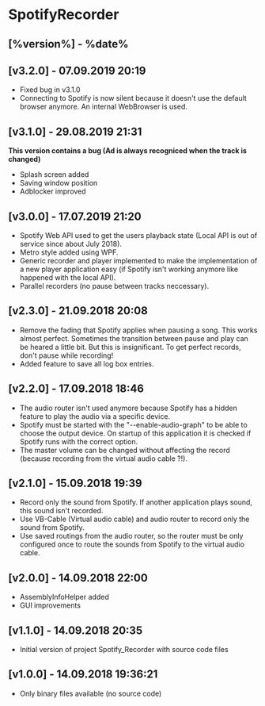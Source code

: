 # SpotifyRecorder

## [%version%] - %date%


## [v3.2.0] - 07.09.2019 20:19

- Fixed bug in v3.1.0
- Connecting to Spotify is now silent because it doesn't use the default browser anymore. An internal WebBrowser is used.

## [v3.1.0] - 29.08.2019 21:31

**This version contains a bug (Ad is always recogniced when the track is changed)**
- Splash screen added
- Saving window position
- Adblocker improved

## [v3.0.0] - 17.07.2019 21:20

- Spotify Web API used to get the users playback state (Local API is out of service since about July 2018).
- Metro style added using WPF.
- Generic recorder and player implemented to make the implementation of a new player application easy (if Spotify isn't working anymore like happened with the local API).
- Parallel recorders (no pause between tracks neccessary).

## [v2.3.0] - 21.09.2018 20:08

- Remove the fading that Spotify applies when pausing a song. This works almost perfect. Sometimes the transition between pause and play can be heared a little bit. But this is insignificant. To get perfect records, don't pause while recording!
- Added feature to save all log box entries.

## [v2.2.0] - 17.09.2018 18:46

- The audio router isn't used anymore because Spotify has a hidden feature to play the audio via a specific device.
- Spotify must be started with the \"--enable-audio-graph\" to be able to choose the output device. On startup of this application it is checked if Spotify runs with the correct option.
- The master volume can be changed without affecting the record (because recording from the virtual audio cable ?!).

## [v2.1.0] - 15.09.2018 19:39

- Record only the sound from Spotify. If another application plays sound, this sound isn't recorded.
- Use VB-Cable (Virtual audio cable) and audio router to record only the sound from Spotify.
- Use saved routings from the audio router, so the router must be only configured once to route the sounds from Spotify to the virtual audio cable.

## [v2.0.0] - 14.09.2018 22:00

- AssemblyInfoHelper added
- GUI improvements

## [v1.1.0] - 14.09.2018 20:35

- Initial version of project Spotify_Recorder with source code files

## [v1.0.0] - 14.09.2018 19:36:21

- Only binary files available (no source code)